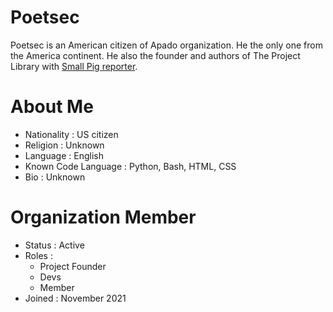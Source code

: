 # Poetsec
Poetsec is an American citizen of Apado organization. He the only one from the America continent. He also the founder and authors of The Project Library with <a href="https://github.com/Small-Pig-reporter">Small Pig reporter</a>.

# About Me
- Nationality : US citizen
- Religion : Unknown 
- Language : English 
- Known Code Language : Python, Bash, HTML, CSS
- Bio : Unknown 

# Organization Member
- Status : Active
- Roles :
  - Project Founder
  - Devs
  - Member
- Joined : November 2021
